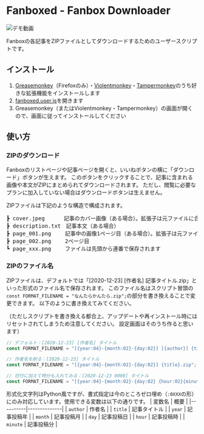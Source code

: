 # Fanboxed - Fanbox Downloader

![デモ動画](https://user-images.githubusercontent.com/2226696/197357398-34db9964-712a-402d-a552-bafa904efb1c.gif)

Fanboxの各記事をZIPファイルとしてダウンロードするためのユーザースクリプトです。

## インストール

1. [Greasemonkey]（Firefoxのみ）・[Violentmonkey]・[Tampermonkey]のうち好きな拡張機能をインストールします
1. [fanboxed.user.js]を開きます
1. Greasemonkey（またはViolentmonkey・Tampermonkey）の画面が開くので、画面に従ってインストールしてください

## 使い方

### ZIPのダウンロード

Fanboxのリストページや記事ページを開くと、いいねボタンの横に「ダウンロード」ボタンが生えます。
このボタンをクリックすることで、記事に含まれる画像や本文がZIPにまとめられてダウンロードされます。
ただし、閲覧に必要なプランに加入していない場合はダウンロードボタンは生えません。

ZIPファイルは下記のような構造で構成されます。
<pre style="font-family: monospace">
┣ cover.jpeg　　　 記事のカバー画像（ある場合）。拡張子は元ファイルに合わせられます
┣ description.txt　記事本文（ある場合）
┣ page_001.png　　 記事中の画像1ページ目（ある場合）。拡張子は元ファイルに合わせられます
┣ page_002.png　　 2ページ目
┗ page_xxx.png　　 ファイルは先頭から連番で保存されます
</pre>

### ZIPのファイル名

ZIPファイルは、デフォルトでは「[2020-12-23] [作者名] 記事タイトル.zip」といった形式のファイル名で保存されます。
このファイル名はスクリプト冒頭の`const FORMAT_FILENAME = "なんたらかんたら.zip";`の部分を書き換えることで変更できます。
以下のように書き換えてみてください。

（ただしスクリプトを書き換える都合上、アップデートや再インストール時にはリセットされてしまうため注意してください。
設定画面はそのうち作ると思います）

```javascript
// デフォルト：[2020-12-23] [作者名] タイトル
const FORMAT_FILENAME = "[{year:04}-{month:02}-{day:02}] [{author}] {title}.zip";

// 作者名を削る：[2020-12-23] タイトル
const FORMAT_FILENAME = "[{year:04}-{month:02}-{day:02}] {title}.zip";

// 日付に加えて時分も入れてみる：[2020-12-23 0000] タイトル
const FORMAT_FILENAME = "[{year:04}-{month:02}-{day:02} {hour:02}{minute:02}] {title}.zip";
```

形式化文字列はPython風ですが、書式指定は今のところゼロ埋め（`:0XXX`の形）にのみ対応しています。使用できる変数は以下の通りです。
| 変数名   | 概要         |
|----------|--------------|
| `author` | 作者名       |
| `title`  | 記事タイトル |
| `year`   | 記事投稿年   |
| `month`  | 記事投稿月   |
| `day`    | 記事投稿日   |
| `hour`   | 記事投稿時   |
| `minute` | 記事投稿分   |

[Greasemonkey]: https://addons.mozilla.org/ja/firefox/addon/greasemonkey/
[Violentmonkey]: https://violentmonkey.github.io/
[Tampermonkey]: https://www.tampermonkey.net/
[fanboxed.user.js]: https://raw.githubusercontent.com/aznhe21/fanboxed/master/fanboxed.user.js
